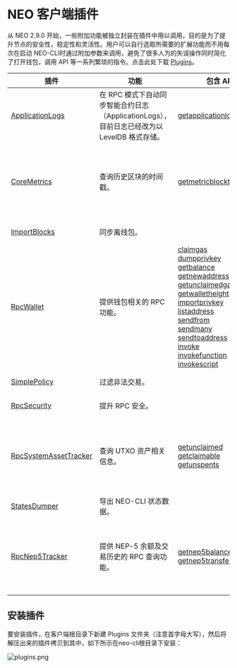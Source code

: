 # NEO 客户端插件

从 NEO 2.9.0 开始，一些附加功能被独立封装在插件中用以调用，目的是为了提升节点的安全性，稳定性和灵活性。用户可以自行选取所需要的扩展功能而不用每次在启动 NEO-CLI时通过附加参数来调用，避免了很多人为的失误操作同时简化了打开钱包，调用 API 等一系列繁琐的指令。点击此处下载 [Plugins](https://github.com/neo-project/neo-plugins/releases)。

| 插件                                                         | 功能                                                         | 包含 API                                                     |                |
| ------------------------------------------------------------ | ------------------------------------------------------------ | ------------------------------------------------------------ | -------------- |
| [ApplicationLogs](https://github.com/neo-project/neo-plugins/releases/download/v2.10.0/ApplicationLogs.zip) | 在 RPC 模式下自动同步智能合约日志（ApplicationLogs），目前日志已经改为以 LevelDB 格式存储。 | [getapplicationlog](cli/latest-version/api/getapplicationlog.md) | 交易所必选     |
| [CoreMetrics](https://github.com/neo-project/neo-plugins/releases/download/v2.10.2/CoreMetrics.zip) | 查询历史区块的时间戳。                                       | [getmetricblocktimestamp](cli/latest-version/api/getmetricblocktimestamp.md) | 交易所推荐使用 |
| [ImportBlocks](https://github.com/neo-project/neo-plugins/releases/download/v2.10.0/ImportBlocks.zip) | 同步离线包。                                                 |                                                              | 必选           |
| [RpcWallet](https://github.com/neo-project/neo-plugins/releases/download/v2.10.0/RpcWallet.zip) | 提供钱包相关的 RPC 功能。                                    | [claimgas](cli/latest-version/api/getmetricblocktimestamp.md)<Br>[dumpprivkey](cli/latest-version/api/getmetricblocktimestamp.md)<Br>[getbalance](cli/latest-version/api/getmetricblocktimestamp.md)<Br>[getnewaddress](cli/latest-version/api/getmetricblocktimestamp.md)<Br>[getunclaimedgas](cli/latest-version/api/getmetricblocktimestamp.md)<Br>[getwalletheight](cli/latest-version/api/getmetricblocktimestamp.md)<Br>[importprivkey](cli/latest-version/api/getmetricblocktimestamp.md)<Br>[listaddress](cli/latest-version/api/getmetricblocktimestamp.md)<Br>[sendfrom](cli/latest-version/api/getmetricblocktimestamp.md)<Br>[sendmany](cli/latest-version/api/getmetricblocktimestamp.md)<Br>[sendtoaddress](cli/latest-version/api/getmetricblocktimestamp.md)<Br>[invoke](cli/latest-version/api/getmetricblocktimestamp.md)<Br>[invokefunction](cli/latest-version/api/getmetricblocktimestamp.md)<Br>[invokescript](cli/latest-version/api/getmetricblocktimestamp.md) | 必选           |
| [SimplePolicy](https://github.com/neo-project/neo-plugins/releases/download/v2.10.0/SimplePolicy.zip) | 过滤非法交易。                                               |                                                              | 必选           |
| [RpcSecurity](https://github.com/neo-project/neo-plugins/releases/download/v2.10.0/RpcSecurity.zip) | 提升 RPC 安全。                                              |                                                              | 可选           |
| [RpcSystemAssetTracker](https://github.com/neo-project/neo-plugins/releases/download/v2.10.2/RpcSystemAssetTracker.zip) | 查询 UTXO 资产相关信息。                                     | [getunclaimed](cli/latest-version/api/getmetricblocktimestamp.md)<br>[getclaimable](cli/latest-version/api/getmetricblocktimestamp.md)<br>[getunspents](cli/latest-version/api/getmetricblocktimestamp.md) | 交易所推荐使用 |
| [StatesDumper](https://github.com/neo-project/neo-plugins/releases/download/v2.10.0/StatesDumper.zip) | 导出 NEO-CLI 状态数据。                                      |                                                              | 可选           |
| [RpcNep5Tracker](https://github.com/neo-project/neo-plugins/releases/download/v2.10.0/RpcNep5Tracker.zip) | 提供 NEP-5 余额及交易历史的 RPC 查询功能。                   | [getnep5balances](cli/latest-version/api/getmetricblocktimestamp.md)<br>[getnep5transfers](cli/latest-version/api/getmetricblocktimestamp.md) | 交易所推荐使用 |

## 安装插件

要安装插件，在客户端根目录下新建 Plugins 文件夹（注意首字母大写），然后将解压出来的插件拷贝到其中，如下所示在neo-cli根目录下安装：

![plugins.png](../../assets/plugins.png)


